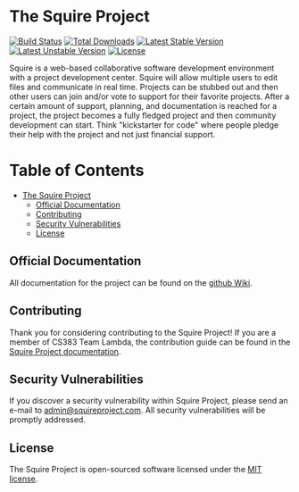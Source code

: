 # The Squire Project

[![Build Status](https://travis-ci.org/uidaho/squireproject.svg?branch=master)](https://travis-ci.org/uidaho/squireproject)
[![Total Downloads](https://poser.pugx.org/uidaho/squireproject/d/total.svg)](https://packagist.org/packages/uidaho/squireproject)
[![Latest Stable Version](https://poser.pugx.org/uidaho/squireproject/v/stable.svg)](https://packagist.org/packages/uidaho/squireproject)
[![Latest Unstable Version](https://poser.pugx.org/uidaho/squireproject/v/unstable.svg)](https://packagist.org/packages/uidaho/squireproject)
[![License](https://poser.pugx.org/uidaho/squireproject/license.svg)](https://packagist.org/packages/uidaho/squireproject)

Squire is a web-based collaborative software development environment with a project development center. Squire will allow multiple users to edit files and communicate in real time. Projects can be stubbed out and then other users can join and/or vote to support for their favorite projects. After a certain amount of support, planning, and documentation is reached for a project, the project becomes a fully fledged project and then community development can start. Think "kickstarter for code" where people pledge their help with the project and not just financial support.

Table of Contents
=================

  * [The Squire Project](#the-squire-project)
    * [Official Documentation](#official-documentation)
    * [Contributing](#contributing)
    * [Security Vulnerabilities](#security-vulnerabilities)
    * [License](#license)

## Official Documentation

All documentation for the project can be found on the [github Wiki](https://github.com/uidaho/squireproject/wiki).

## Contributing

Thank you for considering contributing to the Squire Project! If you are a member of CS383 Team Lambda, the contribution guide can be found in the [Squire Project documentation](https://github.com/uidaho/squireproject/wiki/Contributions).

## Security Vulnerabilities

If you discover a security vulnerability within Squire Project, please send an e-mail to admin@squireproject.com. All security vulnerabilities will be promptly addressed.

## License

The Squire Project is open-sourced software licensed under the [MIT license](http://opensource.org/licenses/MIT).
